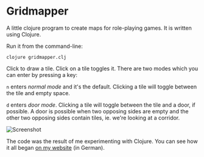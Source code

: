 Gridmapper
==========

A little clojure program to create maps for role-playing games. It is
written using Clojure.

Run it from the command-line:

    clojure gridmapper.clj

Click to draw a tile. Click on a tile toggles it. There are two modes
which you can enter by pressing a key:

`n` enters *normal mode* and it's the default. Clicking a tile will
toggle between the tile and empty space.

`d` enters *door mode*. Clicking a tile will toggle between the tile
and a door, if possible. A door is possible when two opposing sides
are empty and the other two opposing sides contain tiles, ie. we're
looking at a corridor.

![Screenshot](http://alexschroeder.ch/pics/gridmapper-3.png)

The code was the result of me experimenting with Clojure. You can see
how it all began
[on my website](http://alexschroeder.ch/wiki/2010-06-10_Clojure_Einf%C3%BChrung)
(in German).

